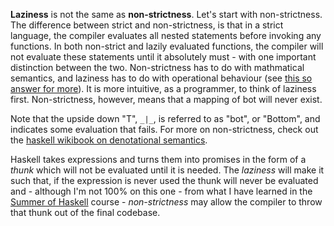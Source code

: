 **Laziness** is not the same as **non-strictness**. Let's start with non-strictness.
The difference between strict and non-strictness, is that in a strict language,
the compiler evaluates all nested statements before invoking any functions.
In both non-strict and lazily evaluated functions, the compiler will not
evaluate these statements until it absolutely must - with one important
distinction between the two. Non-strictness has to do with mathmatical
semantics, and laziness has to do with operational behaviour (see [this so
answer for more][SO]). It is more intuitive, as a programmer, to think of
laziness first. Non-strictness, however, means that a mapping of bot will never
exist.

Note that the upside down "T", `_|_`, is referred to as "bot", or "Bottom", and
indicates some evaluation that fails. For more on non-strictness, check out the
[haskell wikibook on denotational semantics][wiki].

Haskell takes expressions and turns them into promises in the form of a _thunk_
which will not be evaluated until it is needed. The _laziness_ will make it such
that, if the expression is never used the thunk will never be evaluated and -
although I'm not 100% on this one - from what I have learned in the [Summer of
Haskell][soh] course - _non-strictness_ may allow the compiler to throw that
thunk out of the final codebase.

[SO]:http://stackoverflow.com/a/7141537/1529734
[wiki]: https://en.wikibooks.org/wiki/Haskell/Denotational_semantics
[soh]: https://youtu.be/iuBwKIcC198?t=1h16m14s
